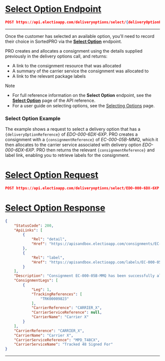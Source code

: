 # [Select Option Endpoint](#tab/select-option-endpoint)

```json
POST https://api.electioapp.com/deliveryoptions/select/{deliveryOptionReference}
```
---

Once the customer has selected an available option, you'll need to record their choice in SortedPRO via the **[Select Option](https://docs.electioapp.com/#/api/SelectOption)** endpoint. 

PRO creates and allocates a consignment using the details supplied previously in the delivery options call, and returns: 

* A link to the consignment resource that was allocated
* A summary of the carrier service the consignment was allocated to
* A link to the relevant package labels

> [!NOTE]
> * For full reference information on the <strong>Select Option</strong> endpoint, see the <strong><a href="https://docs.electioapp.com/#/api/SelectOption">Select Option</a></strong> page of the API reference.
> * For a user guide on selecting options, see the [Selecting Options](/pro/api/help/selecting_options.html) page.

### Select Option Example

The example shows a request to select a delivery option that has a `{deliveryOptionReference}` of _EDO-000-6DX-6XP_. PRO creates a consignment with a `{consignmentReference}` of _EC-000-05B-MMQ_, which it then  allocates to the carrier service associated with delivery option _EDO-000-6DX-6XP_. PRO then returns the relevant `{consignmentReference}` and label link, enabling you to retrieve labels for the consignment.

# [Select Option Request](#tab/select-option-request)

```json
POST https://api.electioapp.com/deliveryoptions/select/EDO-000-6DX-6XP
```

# [Select Option Response](#tab/select-option-response)

```json
{
    "StatusCode": 200,
    "ApiLinks": [
        {
            "Rel": "detail",
            "Href": "https://apisandbox.electioapp.com/consignments/EC-000-05B-MMQ"
        },
        {
            "Rel": "label",
            "Href": "https://apisandbox.electioapp.com/labels/EC-000-05B-MMQ"
        }
    ],
    "Description": "Consignment EC-000-05B-MMQ has been successfully allocated with Carrier X Tracked 48 Signed For for shipping on 17/06/2019 00:00:00 +00:00",
    "ConsignmentLegs": [
        {
            "Leg": 1,
            "TrackingReferences": [
                "TRK00009823"
            ],
            "CarrierReference": "CARRIER_X",
            "CarrierServiceReference": null,
            "CarrierName": "Carrier X"
        }
    ],
    "CarrierReference": "CARRIER_X",
    "CarrierName": "Carrier X",
    "CarrierServiceReference": "MPD_T48CX",
    "CarrierServiceName": "Tracked 48 Signed For"
}
```
--- 